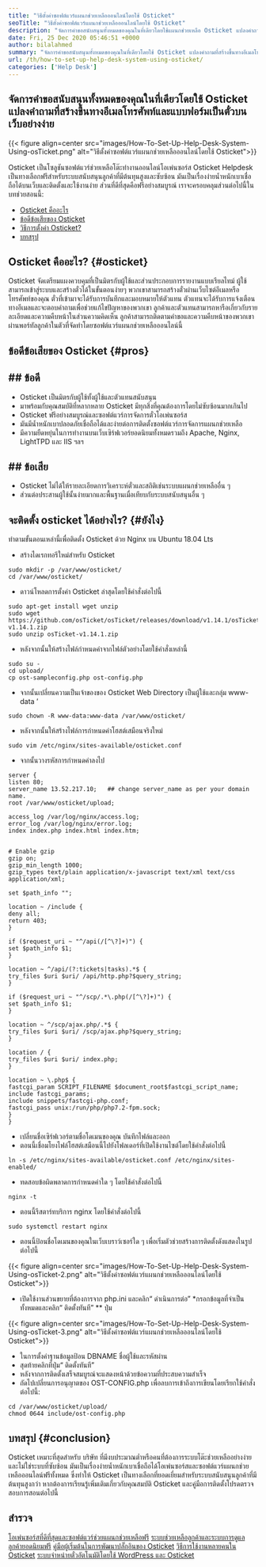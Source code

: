 ```yaml
---
title: "วิธีตั้งค่าซอฟต์แวร์แผนกช่วยเหลือออนไลน์โดยใช้ Osticket" 
seoTitle: "วิธีตั้งค่าซอฟต์แวร์แผนกช่วยเหลือออนไลน์โดยใช้ Osticket" 
description: "จัดการคำขอสนับสนุนทั้งหมดของคุณในที่เดียวโดยใช้แผนกช่วยเหลือ Osticket แปลงคำถามที่สร้างขึ้นผ่านอีเมลโทรศัพท์และแบบฟอร์มเป็นตั๋วบนเว็บ" 
date: Fri, 25 Dec 2020 05:46:51 +0000
author: bilalahmed
summary: "จัดการคำขอสนับสนุนทั้งหมดของคุณในที่เดียวโดยใช้ Osticket แปลงคำถามที่สร้างขึ้นทางอีเมลโทรศัพท์และแบบฟอร์มเป็นตั๋วบนเว็บอย่างง่าย" 
url: /th/how-to-set-up-help-desk-system-using-osticket/
categories: ['Help Desk']
---
```


## จัดการคำขอสนับสนุนทั้งหมดของคุณในที่เดียวโดยใช้ Osticket แปลงคำถามที่สร้างขึ้นทางอีเมลโทรศัพท์และแบบฟอร์มเป็นตั๋วบนเว็บอย่างง่าย

{{< figure align=center src="images/How-To-Set-Up-Help-Desk-System-Using-osTicket.png" alt="วิธีตั้งค่าซอฟต์แวร์แผนกช่วยเหลือออนไลน์โดยใช้ Osticket">}}

Osticket เป็นโซลูชันซอฟต์แวร์ช่วยเหลือโต๊ะทำงานออนไลน์โอเพ่นซอร์ส Osticket Helpdesk เป็นทางเลือกฟรีสำหรับระบบสนับสนุนลูกค้าที่มีต้นทุนสูงและซับซ้อน มันเป็นเรื่องง่ายน้ำหนักเบาเชื่อถือได้บนเว็บและติดตั้งและใช้งานง่าย ส่วนที่ดีที่สุดคือฟรีอย่างสมบูรณ์ เราจะครอบคลุมส่วนต่อไปนี้ในบทช่วยสอนนี้:
  * [Osticket คืออะไร][1]
  * [ข้อดีข้อเสียของ Osticket][2]
  * [วิธีการตั้งค่า Osticket?][3]
  * [บทสรุป][4]

## Osticket คืออะไร?   {#osticket}
Osticket จัดเตรียมแผงควบคุมที่เป็นมิตรกับผู้ใช้และส่วนประกอบการรายงานแบบเรียลไทม์ ผู้ใช้สามารถเข้าสู่ระบบและสร้างตั๋วได้ในขั้นตอนง่ายๆ พวกเขาสามารถสร้างตั๋วผ่านเว็บไซต์อีเมลหรือโทรศัพท์ของคุณ ตั๋วที่เข้ามาจะได้รับการบันทึกและมอบหมายให้ตัวแทน ตัวแทนจะได้รับการแจ้งเตือนทางอีเมลและจะตอบคำถามเพื่อช่วยแก้ไขปัญหาของพวกเขา ลูกค้าและตัวแทนสามารถหารือเกี่ยวกับรายละเอียดและความคืบหน้าในส่วนความคิดเห็น ลูกค้าสามารถติดตามคำขอและความคืบหน้าของพวกเขาผ่านพอร์ทัลลูกค้าในตัวที่จัดทำโดยซอฟต์แวร์แผนกช่วยเหลือออนไลน์นี้

## ข้อดีข้อเสียของ Osticket   {#pros}

## ## ข้อดี
  * Osticket เป็นมิตรกับผู้ใช้ทั้งผู้ใช้และตัวแทนสนับสนุน
  * มาพร้อมกับคุณสมบัติที่หลากหลาย Osticket มีทุกสิ่งที่คุณต้องการโดยไม่ซับซ้อนมากเกินไป
  * Osticket ฟรีอย่างสมบูรณ์และซอฟต์แวร์การจัดการตั๋วโอเพ่นซอร์ส
  * มันมีน้ำหนักเบาปลอดภัยเชื่อถือได้และง่ายต่อการติดตั้งซอฟต์แวร์การจัดการแผนกช่วยเหลือ
  * มีความยืดหยุ่นในการทำงานบนเว็บเซิร์ฟเวอร์ยอดนิยมทั้งหมดรวมถึง Apache, Nginx, LightTPD และ IIS ฯลฯ

## ## ข้อเสีย
  * Osticket ไม่ได้ให้รายละเอียดการวิเคราะห์ตั๋วและสถิติเช่นระบบแผนกช่วยเหลืออื่น ๆ
  * ส่วนต่อประสานผู้ใช้นั้นง่ายมากและพื้นฐานเมื่อเทียบกับระบบสนับสนุนอื่น ๆ

## จะติดตั้ง osticket ได้อย่างไร?   {#ยังไง}
ทำตามขั้นตอนเหล่านี้เพื่อติดตั้ง Osticket ด้วย Nginx บน Ubuntu 18.04 Lts
  * สร้างไดเรกทอรีใหม่สำหรับ Osticket
```
sudo mkdir -p /var/www/osticket/
cd /var/www/osticket/
```
  * ดาวน์โหลดการตั้งค่า Osticket ล่าสุดโดยใช้คำสั่งต่อไปนี้
```
sudo apt-get install wget unzip
sudo wget https://github.com/osTicket/osTicket/releases/download/v1.14.1/osTicket-v1.14.1.zip
sudo unzip osTicket-v1.14.1.zip
```
  * หลังจากนั้นให้สร้างไฟล์กำหนดค่าจากไฟล์ตัวอย่างโดยใช้คำสั่งเหล่านี้
```
sudo su -
cd upload/
cp ost-sampleconfig.php ost-config.php
```
  * จากนั้นเปลี่ยนความเป็นเจ้าของของ Osticket Web Directory เป็นผู้ใช้และกลุ่ม www-data ’
```
sudo chown -R www-data:www-data /var/www/osticket/

```
  * หลังจากนั้นให้สร้างไฟล์การกำหนดค่าโฮสต์เสมือนจริงใหม่
```
sudo vim /etc/nginx/sites-available/osticket.conf

```
  * จากนั้นวางรหัสการกำหนดค่าลงไป
```
server {
listen 80;
server_name 13.52.217.10;   ## change server_name as per your domain name.
root /var/www/osticket/upload;

access_log /var/log/nginx/access.log;
error_log /var/log/nginx/error.log;
index index.php index.html index.htm;


# Enable gzip
gzip on;
gzip_min_length 1000;
gzip_types text/plain application/x-javascript text/xml text/css application/xml;

set $path_info "";

location ~ /include {
deny all;
return 403;
}

if ($request_uri ~ "^/api(/[^\?]+)") {
set $path_info $1;
}

location ~ ^/api/(?:tickets|tasks).*$ {
try_files $uri $uri/ /api/http.php?$query_string;
}

if ($request_uri ~ "^/scp/.*\.php(/[^\?]+)") {
set $path_info $1;
}

location ~ ^/scp/ajax.php/.*$ {
try_files $uri $uri/ /scp/ajax.php?$query_string;
}

location / {
try_files $uri $uri/ index.php;
}

location ~ \.php$ {
fastcgi_param SCRIPT_FILENAME $document_root$fastcgi_script_name;
include fastcgi_params;
include snippets/fastcgi-php.conf;
fastcgi_pass unix:/run/php/php7.2-fpm.sock;
}
}
```
  * เปลี่ยนชื่อเซิร์ฟเวอร์ตามชื่อโดเมนของคุณ บันทึกไฟล์และออก
  * ตอนนี้เชื่อมโยงไฟล์โฮสต์เสมือนนี้ไปยังโฟลเดอร์ที่เปิดใช้งานไซต์โดยใช้คำสั่งต่อไปนี้
```
ln -s /etc/nginx/sites-available/osticket.conf /etc/nginx/sites-enabled/

```
  * ทดสอบข้อผิดพลาดการกำหนดค่าใด ๆ โดยใช้คำสั่งต่อไปนี้
```
nginx -t
```
  * ตอนนี้รีสตาร์ทบริการ nginx โดยใช้คำสั่งต่อไปนี้
```
sudo systemctl restart nginx

```
  * ตอนนี้ป้อนชื่อโดเมนของคุณในเว็บเบราว์เซอร์ใด ๆ เพื่อเริ่มตัวช่วยสร้างการติดตั้งดังแสดงในรูปต่อไปนี้

{{< figure align=center src="images/How-To-Set-Up-Help-Desk-System-Using-osTicket-2.png" alt="วิธีตั้งค่าซอฟต์แวร์แผนกช่วยเหลือออนไลน์โดยใช้ Osticket">}}

  * เปิดใช้งานส่วนขยายที่ต้องการจาก php.ini และคลิก“ ดำเนินการต่อ”
  *กรอกข้อมูลที่จำเป็นทั้งหมดและคลิก“ ติดตั้งทันที” ** ปุ่ม

{{< figure align=center src="images/How-To-Set-Up-Help-Desk-System-Using-osTicket-3.png" alt="วิธีตั้งค่าซอฟต์แวร์แผนกช่วยเหลือออนไลน์โดยใช้ Osticket">}}

  * ในการตั้งค่าฐานข้อมูลป้อน DBNAME ชื่อผู้ใช้และรหัสผ่าน
  * สุดท้ายคลิกที่ปุ่ม“ ติดตั้งทันที”
  * หลังจากการติดตั้งเสร็จสมบูรณ์จะแสดงหน้าด้วยข้อความที่ประสบความสำเร็จ
  * ถัดไปเปลี่ยนการอนุญาตของ OST-CONFIG.php เพื่อลบการเข้าถึงการเขียนโดยเรียกใช้คำสั่งต่อไปนี้:
```
cd /var/www/osticket/upload/
chmod 0644 include/ost-config.php
```

## บทสรุป   {#conclusion}
Osticket เหมาะที่สุดสำหรับ บริษัท ที่มีงบประมาณต่ำหรือคนที่ต้องการระบบโต๊ะช่วยเหลืออย่างง่ายและไม่ใช่ระบบที่ซับซ้อน มันเป็นเรื่องง่ายน้ำหนักเบาเชื่อถือได้โอเพ่นซอร์สและซอฟต์แวร์แผนกช่วยเหลือออนไลน์ฟรีทั้งหมด ซึ่งทำให้ Osticket เป็นทางเลือกที่ยอดเยี่ยมสำหรับระบบสนับสนุนลูกค้าที่มีต้นทุนสูงกว่า หากต้องการเรียนรู้เพิ่มเติมเกี่ยวกับคุณสมบัติ Osticket และคู่มือการติดตั้งโปรดตรวจสอบการสอนต่อไปนี้

## สำรวจ
[โอเพ่นซอร์สที่ดีที่สุดและซอฟต์แวร์ช่วยแผนกช่วยเหลือฟรี][5]
[ระบบช่วยเหลือลูกค้าและระบบการดูแลลูกค้ายอดนิยมฟรี][6]
[คู่มือผู้เริ่มต้นในการพัฒนาปลั๊กอินของ Osticket][7]
[วิธีการใช้งานหลายคนใน Osticket][8]
[ระบบจำหน่ายตั๋วอัตโนมัติโดยใช้ WordPress และ Osticket][9]

  
[1]: #osticket
[2]: #pros
[3]: #how
[4]: #conclusion
[5]: https://products.containerize.com/helpdesk/
[6]: https://products.containerize.com/helpdesk/osticket
[7]: https://blog.containerize.com/helpdesk/how-to-develop-osticket-plugin-it-helpdesk-software/
[8]: https://blog.containerize.com/helpdesk/how-to-implement-multi-tenancy-in-osticket/
[9]: https://blog.containerize.com/blogging/automate-ticketing-system-using-wordpress-and-osticket/
